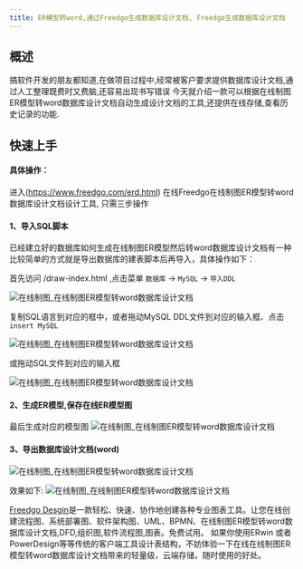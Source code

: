 ```yaml
---
title: ER模型转word,通过Freedgo生成数据库设计文档, Freedgo生成数据库设计文档
---
```


## 概述
  搞软件开发的朋友都知道,在做项目过程中,经常被客户要求提供数据库设计文档,通过人工整理既费时又费脑,还容易出现书写错误
  今天就介绍一款可以根据在线制图ER模型转word数据库设计文档自动生成设计文档的工具,还提供在线存储,查看历史记录的功能. 
  
## 快速上手

#### 具体操作：

进入(https://www.freedgo.com/erd.html) 在线Freedgo在线制图ER模型转word数据库设计文档设计工具,  只需三步操作 
 

#### 1、导入SQL脚本
已经建立好的数据库如何生成在线制图ER模型然后转word数据库设计文档有一种比较简单的方式就是导出数据库的建表脚本后再导入，具体操作如下：

首先访问 /draw-index.html ,点击菜单 `数据库` -> `MySQL` -> `导入DDL`

![在线制图_在线制图ER模型转word数据库设计文档](https://www.freedgo.com/public/themes/freedgo/er/mysql/er_mysql3.png "在线制图在线制图ER模型转word数据库设计文档转word数据库设计文档") 

复制SQL语言到对应的框中，或者拖动MySQL DDL文件到对应的输入框、点击`insert MySQL`

![在线制图_在线制图ER模型转word数据库设计文档](https://www.freedgo.com/public/themes/freedgo/er/mysql/er_mysql4.png "在线制图在线制图ER模型转word数据库设计文档转word数据库设计文档") 

或拖动SQL文件到对应的输入框

![在线制图_在线制图ER模型转word数据库设计文档](https://www.freedgo.com/public/themes/freedgo/er/mysql/er_mysql5.png "在线制图在线制图ER模型转word数据库设计文档转word数据库设计文档") 



#### 2、生成ER模型,保存在线ER模型图

最后生成对应的模型图
![在线制图_在线制图ER模型转word数据库设计文档](https://www.freedgo.com/public/themes/freedgo/er/mysql/er_mysql6.png "在线制图在线制图ER模型转word数据库设计文档转word数据库设计文档") 


#### 3、导出数据库设计文档(word)
![在线制图_在线制图ER模型转word数据库设计文档](https://www.freedgo.com/images/notice/er_word_note2.png "在线制图在线制图ER模型转word数据库设计文档转word数据库设计文档") 

效果如下:
![在线制图_在线制图ER模型转word数据库设计文档](https://www.freedgo.com/images/notice/er_word_note4.png "在线制图在线制图ER模型转word数据库设计文档转word数据库设计文档") 

 

[Freedgo Desgin](https://www.freedgo.com)是一款轻松、快速、协作地创建各种专业图表工具。让您在线创建流程图、系统部署图、软件架构图、UML、BPMN、在线制图ER模型转word数据库设计文档,DFD,组织图,软件流程图,图表。免费试用。
如果你使用ERwin 或者PowerDesign等等传统的客户端工具设计表结构，不妨体验一下在线在线制图ER模型转word数据库设计文档带来的轻量级，云端存储，随时使用的好处。
 
